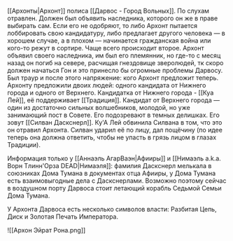 [[Архонты|Архонт]] полиса [[Дарвос - Город Вольных]]. По слухам отравлен. Должен был объявить наследника, которого он же в праве выбирать сам. Если его не одобряют, то либо Архонт пытается лоббировать свою кандидатуру, либо предлагает другого человека — в хорошем случае, а в плохом — начинается гражданская война или кого-то режут в сортире. Чаще всего происходит второе. 
Архонт объявил своего наследника, им был его племянник, но где-то с месяц назад он погиб на севере, расчищая гнездовище зверолюдей, тк скоро должен начаться Гон и это принесло бы огромные проблемы Дарвосу. Был траур и после этого напряжение: кого Архонт предложит теперь.
Архонту предложили двоих людей: одного кандидата от Нижнего города и одного от Верхнего. 
Кандидатка от Нижнего города - [[Куа Лей]], её поддерживает [[Традиция]]. 
Кандидат от Верхнего города — один из достаточно сильных волшебников, молодой, но уже занимающий пост в Совете. Его подозревают в темных делишках. Его зовут [[Силван Даскснерл]]. Ку'А Лей обвинила Силвана в том, что это он отравил Архонта. Силван ударил её по лицу, дал пощёчину (по идее теперь она должна ответить, чтобы не упасть в грязь лицом в глазах Традиции).

Информация только у [[Аннаэль АгарВаэн|Афииры]] и [[Нимаэль a.k.a. Ворн Тлинн'Орза DEAD|Нимаэля]]: фамилия Даскснерл мелькала в союзниках Дома Тумана в документах отца Афииры, у Дома Тумана есть взаимовыгодные дела с Даскснерлами. Возможно поэтому сейчас в воздушном порту Дарвоса стоит летающий корабль Седьмой Семьи Дома Тумана.

У Архонта Дарвоса есть несколько символов власти: Разбитая Цепь, Диск и Золотая Печать Императора.

![[Архон Эйрат Рона.png]] 